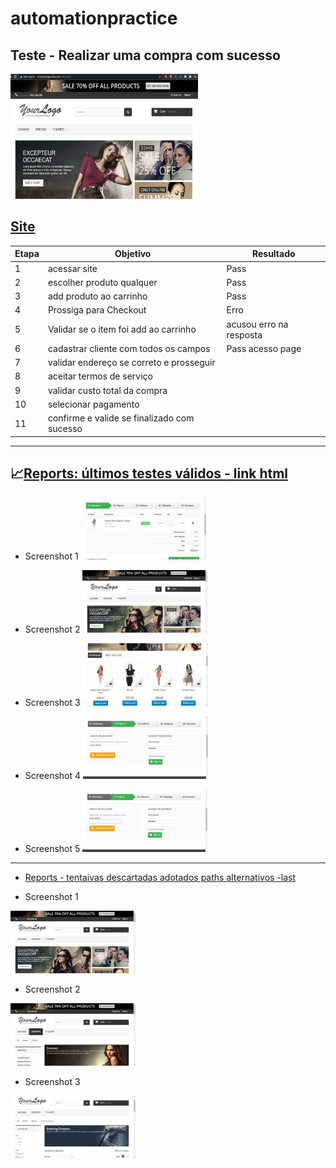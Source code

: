 # automationpractice
## Teste - Realizar uma compra com sucesso
<img src="/img/Automation.png" width="300" height="200">

## [Site](http://automationpractice.com/index.php?)
 
| Etapa |Objetivo                                         | Resultado              |
|-------|-------------------------------------------------|------------------------|
|  1    |acessar site                                     |Pass                    |
|  2    |escolher produto qualquer                        |Pass                    |
|  3    |add produto ao carrinho                          |Pass                    |
|  4    |Prossiga para Checkout                           |Erro                    |
|  5    |Validar se o item foi add ao carrinho            |acusou erro na resposta |
|  6    |cadastrar cliente com todos os campos            |Pass acesso page        |
|  7    |validar endereço se correto e prosseguir         |                        |
|  8    |aceitar termos de serviço                        |                        |
|  9    |validar custo total da compra                    |                        |
|  10   |selecionar pagamento                             |                        |
|  11   |confirme e valide se finalizado com sucesso      |                        |

___


## :chart_with_upwards_trend:[Reports: últimos testes válidos - link html](https://gracetorresleite.github.io/automationpractice/Report/Report_21-12-2020_14-54-20/MyReport_21-12-2020_14-54-20.html) 

	
* Screenshot 1
	<img src="/Report/Report_21-12-2020_14-54-20/Screenshot/Image_21-Dec-2020_02h55m12s.png" width="200" height="100">
	
* Screenshot 2
	<img src="/Report/Report_21-12-2020_14-54-20/Screenshot/Image_21-Dec-2020_02h54m30s.png" width="200" height="100">
	
* Screenshot 3
	<img src="/Report/Report_21-12-2020_14-54-20/Screenshot/Image_21-Dec-2020_02h54m31s.png" width="200" height="100">
	
* Screenshot 4
	<img src="/Report/Report_21-12-2020_14-54-20/Screenshot/Image_21-Dec-2020_02h55m49s.png" width="200" height="100">
	
* Screenshot 5
	<img src="/Report/Report_21-12-2020_14-54-20/Screenshot/Image_21-Dec-2020_02h55m50s.png" width="200" height="100">
	

___



* [Reports - tentaivas descartadas adotados paths alternativos -last](https://gracetorresleite.github.io/automationpractice/Tentativas/ReportDescart_20-12-2020_23-18-47/MyReportDescart_20-12-2020_23-18-47.html)


* Screenshot 1
<img src="/Tentativas/ReportDescart_20-12-2020_23-18-47/ScreenshotDescart/Image_20-Dec-2020_11h18m55s.png" width="200" height="100">

* Screenshot 2
<img src="/Tentativas/ReportDescart_20-12-2020_23-18-47/ScreenshotDescart/Image_20-Dec-2020_11h18m58s.png" width="200" height="100">

* Screenshot 3
<img src="/Tentativas/ReportDescart_20-12-2020_23-18-47/ScreenshotDescart/Image_20-Dec-2020_11h19m30s.png" width="200" height="100">

